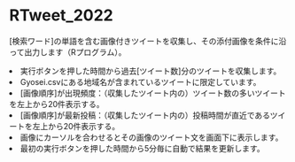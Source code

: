 # RTweet_2022
[検索ワード]の単語を含む画像付きツイートを収集し、その添付画像を条件に沿って出力します（Rプログラム）。<br>
<li>実行ボタンを押した時間から過去[ツイート数]分のツイートを収集します。</li>
<li>Gyosei.csvにある地域名が含まれているツイートに限定しています。</li>
<li>[画像順序]が出現頻度：（収集したツイート内の）ツイート数の多いツイートを左上から20件表示する。</li>
<li>[画像順序]が最新投稿：（収集したツイート内の）投稿時間が直近であるツイートを左上から20件表示する。</li>
<li>画像にカーソルを合わせるとその画像のツイート文を画面下に表示します。</li>
<li>最初の実行ボタンを押した時間から5分毎に自動で結果を更新します。</li>
